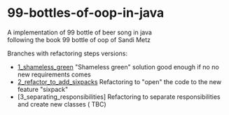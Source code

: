 # 99-bottles-of-oop-in-java
A implementation of 99 bottle of beer song in java  
following the book 99 bottle of oop of Sandi Metz  

Branches with refactoring steps versions:
  - [1_shameless_green]  "Shameless green" solution good enough if no no new requirements comes
  - [2_refactor_to_add_sixpacks]   Refactoring to "open" the code to the new feature "sixpack"    
  - [3_separating_responsibilities] Refactoring to separate responsibilities and create new classes ( TBC)

[1_shameless_green]: <https://github.com/rmarioo/99-bottles-of-oop-in-java/tree/1_shameless_green>
[2_refactor_to_add_sixpacks]: <https://github.com/rmarioo/99-bottles-of-oop-in-java/tree/2_refactor_to_add_sixpacks>
[3_separating_resposibilities]: <https://github.com/rmarioo/99-bottles-of-oop-in-java/tree/3_separating_resposibilities>
